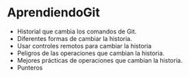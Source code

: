 # AprendiendoGit
- Historial que cambia los comandos de Git.
- Diferentes formas de cambiar la historia.
- Usar controles remotos para cambiar la historia 
- Peligros de las operaciones que cambian la historia.
- Mejores prácticas de operaciones que cambian la historia.
- Punteros  
